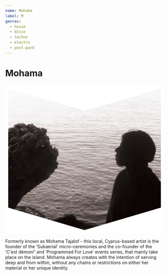 ```yaml
---
name: Mohama
label: M
genres:
  - house
  - disco
  - techno
  - electro
  - post-punk
---
```


# Mohama

![](./assets/images/MOHAMA.png)

Formerly known as Mohama Tajalof – this local, Cyprus-based artist is the founder of the ‘Subaerial’ micro-ceremonies and the co-founder of the ‘C'est démon!’ and ‘Programmed For Love’ events series, that mainly take place on the island. Mohama always creates with the intention of serving deep and from within, without any chains or restrictions on either her material or her unique identity.
